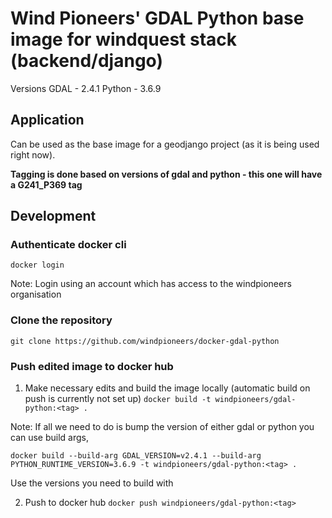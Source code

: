 # Wind Pioneers' GDAL Python base image for windquest stack (backend/django)

Versions
GDAL - 2.4.1
Python - 3.6.9

## Application

Can be used as the base image for a geodjango project (as it is being used right now).

**Tagging is done based on versions of gdal and python - this one will have a G241_P369 tag**

## Development

### Authenticate docker cli
`docker login`

Note: Login using an account which has access to the windpioneers organisation

### Clone the repository
`git clone https://github.com/windpioneers/docker-gdal-python`

### Push edited image to docker hub
1. Make necessary edits and build the image locally (automatic build on push is currently not set up)
`docker build -t windpioneers/gdal-python:<tag> .`

Note: If all we need to do is bump the version of either gdal or python you can use build args,

`docker build --build-arg GDAL_VERSION=v2.4.1 --build-arg PYTHON_RUNTIME_VERSION=3.6.9 -t windpioneers/gdal-python:<tag> .`

Use the versions you need to build with


2. Push to docker hub
`docker push windpioneers/gdal-python:<tag>`